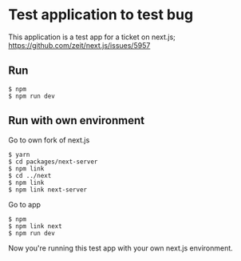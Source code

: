 # Test application to test bug

This application is a test app for a ticket on next.js; https://github.com/zeit/next.js/issues/5957

## Run

``` 
$ npm
$ npm run dev 
```

## Run with own environment

Go to own fork of next.js

```
$ yarn
$ cd packages/next-server
$ npm link
$ cd ../next
$ npm link
$ npm link next-server
```

Go to app

```
$ npm
$ npm link next
$ npm run dev
```

Now you're running this test app with your own next.js environment.


